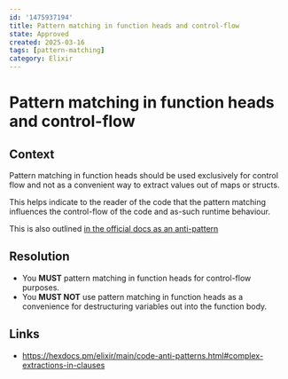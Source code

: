 ```yaml
---
id: '1475937194'
title: Pattern matching in function heads and control-flow
state: Approved
created: 2025-03-16
tags: [pattern-matching]
category: Elixir
---
```


# Pattern matching in function heads and control-flow

## Context

Pattern matching in function heads should be used exclusively for control flow
and not as a convenient way to extract values out of maps or structs.

This helps indicate to the reader of the code that the pattern matching
influences the control-flow of the code and as-such runtime behaviour.

This is also outlined [in the official docs as an anti-pattern](https://hexdocs.pm/elixir/main/code-anti-patterns.html#complex-extractions-in-clauses)

## Resolution

- You **MUST** pattern matching in function heads for control-flow purposes.
- You **MUST NOT** use pattern matching in function heads as a convenience for
  destructuring variables out into the function body.

## Links

- <https://hexdocs.pm/elixir/main/code-anti-patterns.html#complex-extractions-in-clauses>
